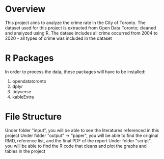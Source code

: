 # Overview
This project aims to analyze the crime rate in the City of Toronto. The dataset used for this project is extracted from
Open Data Toronto; cleaned and analyzed using R. The datase includes all crime occurred from 2004 to 2020 - all types of crime was included in the dataset


# R Packages
In order to process the data, these packages will have to be installed: 
  1) opendatatoronto
  2) dplyr
  3) tidyverse
  4) kableExtra
  
# File Structure
Under folder "input", you will be able to see the literatures referenced in this project
Under folder "output" -> "paper", you will be able to find the original RMD, reference list, and the final PDF of the report
Under folder "script", you will be able to find the R code that cleans and plot the graphs and tables in the project
